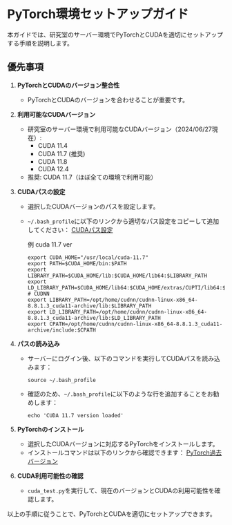 # PyTorch環境セットアップガイド

本ガイドでは、研究室のサーバー環境でPyTorchとCUDAを適切にセットアップする手順を説明します。

## 優先事項

1. **PyTorchとCUDAのバージョン整合性**
   - PyTorchとCUDAのバージョンを合わせることが重要です。

2. **利用可能なCUDAバージョン**
   - 研究室のサーバー環境で利用可能なCUDAバージョン（2024/06/27現在）:
     - CUDA 11.4
     - CUDA 11.7 (推奨)
     - CUDA 11.8
     - CUDA 12.4
   - 推奨: CUDA 11.7（ほぼ全ての環境で利用可能）

3. **CUDAパスの設定**
   - 選択したCUDAバージョンのパスを設定します。
   - `~/.bash_profile`に以下のリンクから適切なパス設定をコピーして追加してください：
     [CUDAパス設定](http://100.86.45.10/pukiwiki/?cuda#q=cuda)

      例 cuda 11.7 ver
      ```
      export CUDA_HOME="/usr/local/cuda-11.7"
      export PATH=$CUDA_HOME/bin:$PATH
      export LIBRARY_PATH=$CUDA_HOME/lib:$CUDA_HOME/lib64:$LIBRARY_PATH
      export LD_LIBRARY_PATH=$CUDA_HOME/lib64:$CUDA_HOME/extras/CUPTI/lib64:$LD_LIBRARY_PATH
      # CUDNN
      export LIBRARY_PATH=/opt/home/cudnn/cudnn-linux-x86_64-8.8.1.3_cuda11-archive/lib:$LIBRARY_PATH
      export LD_LIBRARY_PATH=/opt/home/cudnn/cudnn-linux-x86_64-8.8.1.3_cuda11-archive/lib:$LD_LIBRARY_PATH
      export CPATH=/opt/home/cudnn/cudnn-linux-x86_64-8.8.1.3_cuda11-archive/include:$CPATH
      ```

4. **パスの読み込み**
   - サーバーにログイン後、以下のコマンドを実行してCUDAパスを読み込みます：
     ```
     source ~/.bash_profile
     ```
   - 確認のため、`~/.bash_profile`に以下のような行を追加することをお勧めします：
     ```
     echo 'CUDA 11.7 version loaded'
     ```

5. **PyTorchのインストール**
   - 選択したCUDAバージョンに対応するPyTorchをインストールします。
   - インストールコマンドは以下のリンクから確認できます：
     [PyTorch過去バージョン](https://pytorch.org/get-started/previous-versions/)

6. **CUDA利用可能性の確認**
   - `cuda_test.py`を実行して、現在のバージョンとCUDAの利用可能性を確認します。

以上の手順に従うことで、PyTorchとCUDAを適切にセットアップできます。